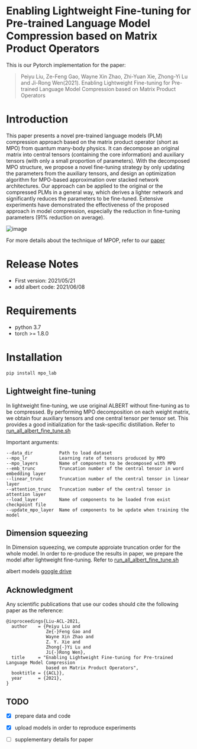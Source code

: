 # Enabling Lightweight Fine-tuning for Pre-trained Language Model Compression based on Matrix Product Operators

This is our Pytorch implementation for the paper:
> Peiyu Liu, Ze-Feng Gao, Wayne Xin Zhao, Zhi-Yuan Xie, Zhong-Yi Lu and Ji-Rong Wen(2021). Enabling Lightweight Fine-tuning for Pre-trained Language Model Compression based on Matrix Product Operators
# Introduction
This paper presents a novel pre-trained language models (PLM) compression approach based on the matrix product operator (short as MPO) from quantum many-body physics. It can decompose an original matrix into central tensors (containing the core information) and auxiliary tensors (with only a small proportion of parameters). With the decomposed MPO structure, we propose a novel fine-tuning strategy by only updating the parameters from the auxiliary tensors, and design an optimization algorithm for MPO-based approximation over stacked network architectures. Our approach can be applied to the original or the compressed PLMs in a general way, which derives a lighter network and significantly reduces the parameters to be fine-tuned. Extensive experiments have demonstrated the effectiveness of the proposed approach in model compression, especially the reduction in fine-tuning parameters (91% reduction on average).

 ![image](images/fig-MPO.png)
 
For more details about the technique of MPOP, refer to our [paper](https://arxiv.org/abs/2106.02205)
 # Release Notes
 - First version: 2021/05/21
 - add albert code: 2021/06/08

# Requirements
- python 3.7
- torch >= 1.8.0


 # Installation
 ```shell
pip install mpo_lab
 ```
## Lightweight fine-tuning
In lightweight fine-tuning, we use original ALBERT without fine-tuning as to be compressed. By performing MPO decomposition on each weight matrix, we obtain four auxiliary tensors and one central tensor per tensor set. This provides a good initialization for the task-specific distillation. Refer to [run_all_albert_fine_tune.sh](https://github.com/lpyhdzx/MPOP/blob/ac958a78e1cf41d7f4117582a1aa2df3edf7e6fa/albert/run_all_albert_fine_tune.sh)

Important arguments:
```
--data_dir          Path to load dataset
--mpo_lr            Learning rate of tensors produced by MPO
--mpo_layers        Name of components to be decomposed with MPO
--emb_trunc         Truncation number of the central tensor in word embedding layer
--linear_trunc      Truncation number of the central tensor in linear layer
--attention_trunc   Truncation number of the central tensor in attention layer
--load_layer        Name of components to be loaded from exist checkpoint file
--update_mpo_layer  Name of components to be update when training the model
```
## Dimension squeezing
In Dimension squeezing, we compute approiate truncation order for the whole model. In order to re-produce the results in paper, we prepare the model after lightweight fine-tuning. Refer to [run_all_albert_fine_tune.sh](https://github.com/lpyhdzx/MPOP/blob/ac958a78e1cf41d7f4117582a1aa2df3edf7e6fa/albert/run_all_albert_fine_tune.sh)

albert models [google drive](https://drive.google.com/file/d/1shpcqfDemRaWhxIwcczDB_YePIyyF0bk/view?usp=sharing)

## Acknowledgment
Any scientific publications that use our codes should cite the following paper as the reference:
```
@inproceedings{Liu-ACL-2021,
  author    = {Peiyu Liu and
               Ze{-}Feng Gao and
               Wayne Xin Zhao and
               Z. Y. Xie and
               Zhong{-}Yi Lu and
               Ji{-}Rong Wen},
  title     = "Enabling Lightweight Fine-tuning for Pre-trained Language Model Compression
               based on Matrix Product Operators",
  booktitle = {{ACL}},
  year      = {2021},
}
```
## TODO

- [x] prepare data and code
- [x] upload models in order to reproduce experiments
- [ ] supplementary details for paper

